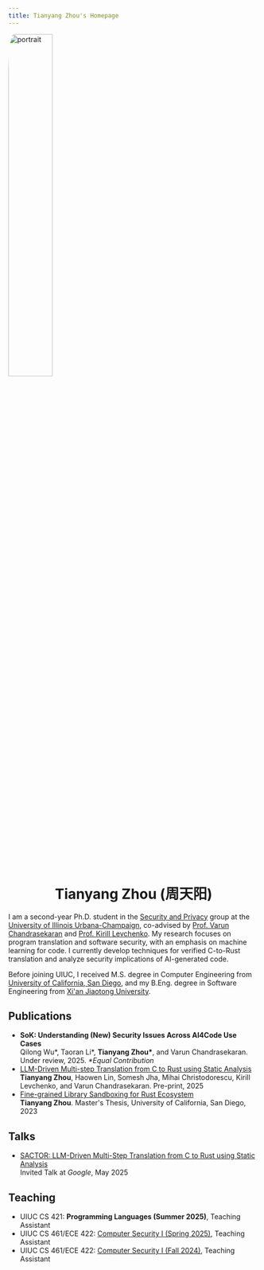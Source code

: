 ```yaml
---
title: Tianyang Zhou's Homepage
---
```


<img src="/images/portrait.jpg" alt="portrait" align="center" style="margin-bottom: 30px; border-radius: 5%; width: 42%;">

<div align="center">
<h1>Tianyang Zhou (周天阳)</h1>
</div>

I am a second-year Ph.D. student in the [Security and Privacy](https://siebelschool.illinois.edu/research/areas/security-and-privacy) group at the [University of Illinois Urbana-Champaign](https://illinois.edu/),
co-advised by [Prof. Varun Chandrasekaran](https://chandrasekaran-group.github.io/) and [Prof. Kirill Levchenko](https://klevchen.ece.illinois.edu/).
My research focuses on program translation and software security, with an emphasis on machine learning for code. I currently develop techniques for verified C-to-Rust translation and analyze security implications of AI-generated code.

Before joining UIUC, I received M.S. degree in Computer Engineering from [University of California, San Diego](https://ucsd.edu/), and my B.Eng. degree in Software Engineering from [Xi'an Jiaotong University](https://www.xjtu.edu.cn/).

## Publications

- **SoK: Understanding (New) Security Issues Across AI4Code Use Cases**</br>
   Qilong Wu*, Taoran Li*, <b>Tianyang Zhou*</b>, and Varun Chandrasekaran. Under review, 2025. <i>*Equal Contribution</i>
- [LLM-Driven Multi-step Translation from C to Rust using Static Analysis](https://arxiv.org/abs/2503.12511)</br>
   **Tianyang Zhou**, Haowen Lin, Somesh Jha, Mihai Christodorescu, Kirill Levchenko, and Varun Chandrasekaran. Pre-print, 2025
- [Fine-grained Library Sandboxing for Rust Ecosystem](https://search.proquest.com/openview/a00eef68e9245c5d16fb35396955652d/1)</br>
   **Tianyang Zhou**. Master's Thesis, University of California, San Diego, 2023

## Talks

- [SACTOR: LLM-Driven Multi-Step Translation from C to Rust using Static Analysis](/files/Multi-step%20Translation%20from%20C%20to%20Rust%20using%20Static%20Analysis%20%28Google%29.pdf)<br>
   Invited Talk at *Google*, May 2025

## Teaching

- UIUC CS 421: **Programming Languages (Summer 2025)**, Teaching Assistant
- UIUC CS 461/ECE 422: [Computer Security I (Spring 2025)](https://courses.grainger.illinois.edu/cs461/sp2025/index.html), Teaching Assistant
- UIUC CS 461/ECE 422: [Computer Security I (Fall 2024)](https://courses.grainger.illinois.edu/cs461/fa2024/index.html), Teaching Assistant
